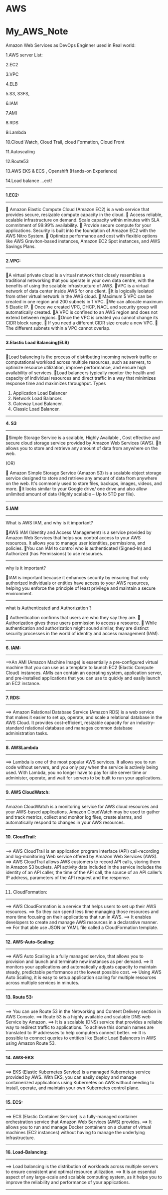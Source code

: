 # AWS 
# My_AWS_Note
Amazon Web Services as DevOps Enginner used in Real world:

1.AWS server List:

2.EC2

3.VPC

4.ELB

5.S3, S3FS,

6.IAM

7.AMI

8.RDS

9.Lambda

10.Cloud Watch, Cloud Trail, cloud Formation, Cloud Front

11.Autoscaling

12.Route53

13.AWS EKS & ECS , Openshift (Hands-on Experience)

14.Load balance ...ect!

---
**1.EC2:**
******
 Amazon Elastic Compute Cloud (Amazon EC2) is a web service that provides secure, resizable compute capacity in the cloud.
 Access reliable, scalable infrastructure on demand. Scale capacity within minutes with SLA commitment of 99.99% availability.
 Provide secure compute for your applications. Security is built into the foundation of Amazon EC2 with the AWS Nitro System.
 Optimize performance and cost with flexible options like AWS Graviton-based instances, Amazon EC2 Spot instances, and AWS Savings Plans.

---
**2.VPC:**
*****
A virtual private cloud is a virtual network that closely resembles a traditional networking that you operate in your own data centre, with the benefits of using the scalable infrastructure of AWS.
VPC is a virtual network of data center inside AWS for one client.
It is logically isolated from other virtual network in the AWS cloud.
 Maximum 5 VPC can be created in one region and 200 subnets in 1 VPC.
We can allocate maximum 5 Elastic IP.
 Once we created VPC, DHCP, NACL and security group will automatically created.
A VPC is confined to an AWS region and does not extend between regions.
Once the VPC is created you cannot change its CIDR block range.
 If you need a different CIDR size create a new VPC.
 The different subnets within a VPC cannot overlap.

---
**3.Elastic Load Balancing(ELB)**
******************************
Load balancing is the process of distributing incoming network traffic or computational workload across multiple resources, such as servers, to optimize resource utilization, improve performance, and ensure high availability of services.
Load balancers typically monitor the health and capacity of individual resources and direct traffic in a way that minimizes response time and maximizes throughput.
Types 
1.	Application Load Balancer
2.	Network Load Balancer.
3.	Gateway Load Balancer.
4.	Classic Load Balancer. 
---
**4. S3**
*********
Simple Storage Service is a scalable, Highly Available , Cost effective and secure cloud storage service provided by Amazon Web Services (AWS). 
It allows you to store and retrieve any amount of data from anywhere on the web.

(OR)

 Amazon Simple Storage Service (Amazon S3) is a scalable object storage service designed to store and retrieve any amount of data from anywhere on the web. It's commonly used to store files, backups, images, videos, and more.
It looks similar to your Google drive/ one drive and also allow unlimited amount of data (Highly scalable – Up to 5TD per file).

---
**5.IAM**
********
What is AWS IAM, and why is it important?

AWS IAM (Identity and Access Management) is a service provided by Amazon Web Services that helps you control access to your AWS resources. It allows you to manage user identities, permissions, and policies. 
You can IAM to control who is authenticated (Signed-In) and Authorized (has Permissions) to use resources.

************************************
why is it important?

IAM is important because it enhances security by ensuring that only authorized individuals or entities have access to your AWS resources, helping you enforce the principle of least privilege and maintain a secure environment.

***********************************
what is Authenticated and Authorization ?

	Authentication confirms that users are who they say they are. 
	Authorization gives those users permission to access a resource.
	While authentication and authorization might sound similar, they are distinct security processes in the world of identity and access management (IAM).

---
**6. IAM:**
********
 ==>An AMI (Amazon Machine Image) is essentially a pre-configured virtual machine that you can use as a template to launch EC2 (Elastic Compute Cloud) instances. AMIs can contain an operating system, application server, and pre-installed applications that you can use to quickly and easily launch an EC2 instance.

---
**7. RDS:**
************
==> Amazon Relational Database Service (Amazon RDS) is a web service that makes it easier to set up, operate, and scale a relational database in the AWS Cloud. It provides cost-efficient, resizable capacity for an industry-standard relational database and manages common database administration tasks.

---
**8. AWSLambda**
****************

==> Lambda is one of the most popular AWS services. It allows you to run code without servers, and you only pay when the service is actively being used. With Lambda, you no longer have to pay for idle server time or administer, operate, and wait for servers to be built to run your applications.

---
**9. AWS CloudWatch:**
****************
Amazon CloudWatch is a monitoring service for AWS cloud resources and your AWS-based applications. Amazon CloudWatch may be used to gather and track metrics, collect and monitor log files, create alarms, and automatically respond to changes in your AWS resources. 

---
**10. CloudTrail:**
*************************
==> AWS CloudTrail is an application program interface (API) call-recording and log-monitoring Web service offered by Amazon Web Services (AWS).
==> AWS CloudTrail allows AWS customers to record API calls, storing them in Amazon S3 buckets. API activity data included in the service includes the identity of an API caller, the time of the API call, the source of an API caller’s IP address, parameters of the API request and the response.

---
11. CloudFormation:
*************************
==> AWS CloudFormation is a service that helps users to set up their AWS resources. 
==> So they can spend less time managing those resources and more time focusing on their applications that run in AWS.
==> It enables developers to create and manage AWS resources in a declarative manner. 
==> For that able use JSON or YAML file called a CloudFormation template.

---
**12. AWS-Auto-Scaling:**
*************************
==> AWS Auto Scaling is a fully managed service, that allows you to provision and launch and terminate new instances as per demand. 
==> It monitors your applications and automatically adjusts capacity to maintain steady, predictable performance at the lowest possible cost. 
==> Using AWS Auto Scaling, it is easy to setup application scaling for multiple resources across multiple services in minutes.

**************
**13. Route 53:**
**************
==> You can use Route 53 in the Networking and Content Delivery section in AWS Console.
==> Route 53 is a highly available and scalable DNS web Service by Amazon.
==> It is a scalable (DNS) service that provides a reliable way to redirect traffic to applications. To achieve this domain names are translated to IP addresses to help computers connect better.
==> It is possible to connect queries to entities like Elastic Load Balancers in AWS using Amazon Route 53.

****************
**14. AWS-EKS**
**************
==> EKS (Elastic Kubernetes Service) is a managed Kubernetes service provided by AWS. With EKS, you can easily deploy and manage containerized applications using Kubernetes on AWS without needing to install, operate, and maintain your own Kubernetes control plane.

---

**15. ECS:**
************** 
==> ECS (Elastic Container Service) is a fully-managed container orchestration service that Amazon Web Services (AWS) provides.
==> It allows you to run and manage Docker containers on a cluster of virtual machines (EC2 instances) without having to manage the underlying infrastructure.

---
**16. Load-Balancing:**
**********************    
==> Load balancing is the distribution of workloads across multiple servers to ensure consistent and optimal resource utilization.
==> It is an essential aspect of any large-scale and scalable computing system, as it helps you to improve the reliability and performance of your applications.

---
